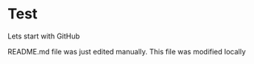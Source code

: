 # Test
Lets start with GitHub

README.md file was just edited manually. This file was modified locally
